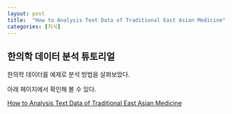 ```yaml
---
layout: post
title:  "How to Analysis Text Data of Traditional East Asian Medicine"
categories: [지식]
---
```


## 한의학 데이터 분석 튜토리얼

한의학 데이터를 예제로 분석 방법을 살펴보았다.

아래 페이지에서 확인해 볼 수 있다.

[How to Analysis Text Data of Traditional East Asian Medicine](https://nbviewer.jupyter.org/github/pinedance/workshop-KM-data-analysis/blob/master/notebooks/README.ipynb)
